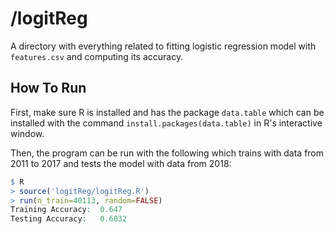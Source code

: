 # /logitReg

A directory with everything related to fitting logistic regression model with
`features.csv` and computing its accuracy.

## How To Run

First, make sure R is installed and has the package `data.table` which can be
installed with the command `install.packages(data.table)` in R's interactive
window.

Then, the program can be run with the following which trains with data from
2011 to 2017 and tests the model with data from 2018:

``` R
$ R
> source('logitReg/logitReg.R')
> run(n_train=40113, random=FALSE)
Training Accuracy:	0.647
Testing Accuracy:	0.6032
```
